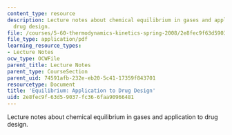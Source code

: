 ```yaml
---
content_type: resource
description: Lecture notes about chemical equilibrium in gases and application to
  drug design.
file: /courses/5-60-thermodynamics-kinetics-spring-2008/2e8fec9f63d59037fc366faa90966481_lec_17.pdf
file_type: application/pdf
learning_resource_types:
- Lecture Notes
ocw_type: OCWFile
parent_title: Lecture Notes
parent_type: CourseSection
parent_uid: 74591afb-232e-eb20-5c41-17359f843701
resourcetype: Document
title: 'Equilibrium: Application to Drug Design'
uid: 2e8fec9f-63d5-9037-fc36-6faa90966481
---
```

Lecture notes about chemical equilibrium in gases and application to drug design.


